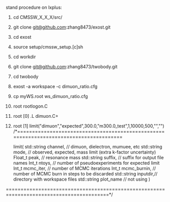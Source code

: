 stand procedure on lxplus:

1. cd CMSSW_X_X_X/src/
2. git clone git@github.com:zhang8473/exost.git
3. cd exost
4. source setup/cmssw_setup.[c]sh
5. cd workdir
6. git clone git@github.com:zhang8473/twobody.git
7. cd twobody
8. exost -a workspace -c dimuon_ratio.cfg 
9. cp myWS.root ws_dimuon_ratio.cfg
10. root rootlogon.C
11. root [0] .L dimuon.C+
12. root [1] limit("dimuon","expected",300.0,"m300.0_test",1,10000,500,"","")
/*=======================================================================================

    limit( std::string channel, // dimuon, dielectron, mumuee, etc
		std::string mode,    // observed, expected, mass limit (extra k-factor uncertainty)
		Float_t peak,        // resonance mass
		std::string suffix,  // suffix for output file names
		Int_t ntoys,         // number of pseudoexperiments for expected limit
		Int_t mcmc_iter,     // number of MCMC iterations
		Int_t mcmc_burnin,   // number of MCMC burn in steps to be discarded
		std::string inputdir,// directory with workspace files
		std::string plot_name // not using
    )
    
=========================================================================================*/
